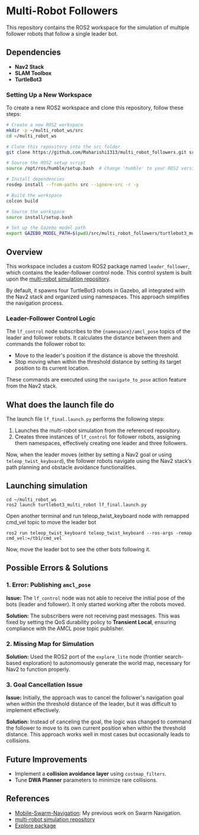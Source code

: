 # Multi-Robot Followers

This repository contains the ROS2 workspace for the simulation of multiple follower robots that follow a single leader bot.

## Dependencies
- **Nav2 Stack**
- **SLAM Toolbox**
- **TurtleBot3**

### Setting Up a New Workspace
To create a new ROS2 workspace and clone this repository, follow these steps:
```bash
# Create a new ROS2 workspace
mkdir -p ~/multi_robot_ws/src
cd ~/multi_robot_ws

# Clone this repository into the src folder
git clone https://github.com/Maharishi1313/multi_robot_followers.git src/multi_robot_followers

# Source the ROS2 setup script
source /opt/ros/humble/setup.bash  # Change 'humble' to your ROS2 version

# Install dependencies
rosdep install --from-paths src --ignore-src -r -y

# Build the workspace
colcon build

# Source the workspace
source install/setup.bash

# Set up the Gazebo model path
export GAZEBO_MODEL_PATH=$(pwd)/src/multi_robot_followers/turtlebot3_multi_robot/models
```

## Overview
This workspace includes a custom ROS2 package named `leader_follower`, which contains the leader-follower control node. This control system is built upon the [multi-robot simulation repository](https://github.com/arshadlab/turtlebot3_multi_robot).

By default, it spawns four TurtleBot3 robots in Gazebo, all integrated with the Nav2 stack and organized using namespaces. This approach simplifies the navigation process.

### Leader-Follower Control Logic
The `lf_control` node subscribes to the `{namespace}/amcl_pose` topics of the leader and follower robots. It calculates the distance between them and commands the follower robot to:
- Move to the leader's position if the distance is above the threshold.
- Stop moving when within the threshold distance by setting its target position to its current location.

These commands are executed using the `navigate_to_pose` action feature from the Nav2 stack.

## What does the launch file do
The launch file `lf_final.launch.py` performs the following steps:
1. Launches the multi-robot simulation from the referenced repository.
2. Creates three instances of `lf_control` for follower robots, assigning them namespaces, effectively creating one leader and three followers.

Now, when the leader moves (either by setting a Nav2 goal or using `teleop_twist_keyboard`), the follower robots navigate using the Nav2 stack’s path planning and obstacle avoidance functionalities.

## Launching simulation
```
cd ~/multi_robot_ws
ros2 launch turtlebot3_multi_robot lf_final.launch.py
```
Open another terminal and run teleop_twist_keyboard node with remapped cmd_vel topic to move the leader bot
```
ros2 run teleop_twist_keyboard teleop_twist_keyboard --ros-args -remap cmd_vel:=/tb1/cmd_vel
```
Now, move the leader bot to see the other bots following it.

## Possible Errors & Solutions
### 1. Error: Publishing `amcl_pose`
**Issue:** The `lf_control` node was not able to receive the initial pose of the bots (leader and follower). It only started working after the robots moved.

**Solution:** The subscribers were not receiving past messages. This was fixed by setting the QoS durability policy to **Transient Local**, ensuring compliance with the AMCL pose topic publisher.

### 2. Missing Map for Simulation
**Solution:** Used the ROS2 port of the `explore_lite` node (frontier search-based exploration) to autonomously generate the world map, necessary for Nav2 to function properly.

### 3. Goal Cancellation Issue
**Issue:** Initially, the approach was to cancel the follower's navigation goal when within the threshold distance of the leader, but it was difficult to implement effectively.

**Solution:** Instead of canceling the goal, the logic was changed to command the follower to move to its own current position when within the threshold distance. This approach works well in most cases but occasionally leads to collisions.

## Future Improvements
- Implement a **collision avoidance layer** using `costmap_filters`.
- Tune **DWA Planner** parameters to minimize rare collisions.

## References

- [Mobile-Swarm-Navigation](https://github.com/Loki-Silvres/Mobile-Swarm-Navigation): My previous work on Swarm Navigation.
- [multi-robot simulation repository](https://github.com/arshadlab/turtlebot3_multi_robot)
- [Explore package](https://github.com/robo-friends/m-explore-ros2)

